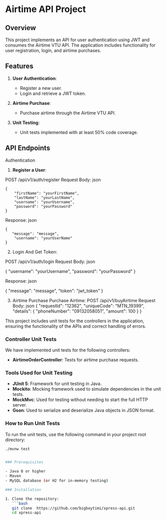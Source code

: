 # Airtime API Project

## Overview

This project implements an API for user authentication using JWT and consumes the Airtime VTU API. The application includes functionality for user registration, login, and airtime purchases.

## Features

1. **User Authentication**: 
   - Register a new user.
   - Login and retrieve a JWT token.

2. **Airtime Purchase**: 
   - Purchase airtime through the Airtime VTU API.

3. **Unit Testing**:
   - Unit tests implemented with at least 50% code coverage.
  
 ##  API Endpoints
Authentication
1. **Register a User**:

POST /api/v1/auth/register
Request Body:
json
```
{
    "firstName": "yourFirstName",
    "lastName": "yourLastName",
    "username": "yourUsername",
    "password": "yourPassword"
}
```
Response:
json
```
{
   "message": "message",
    "username": "yourUserName"
}
```
2. Login And Get Token:

POST /api/v1/auth/login
Request Body:
json

{
    "username": "yourUsername",
    "password": "yourPassword"
}

Response:
json

{
   "message": "message",
    "token": "jwt_token"
}

3. Airtime Purchase
Purchase Airtime:
POST /api/v1/buyAirtime
Request Body:
json
{
    "requestId": "12362",
    "uniqueCode": "MTN_19399",
    "details": {
        "phoneNumber": "09132058051",
        "amount": 100
    }
}

This project includes unit tests for the controllers in the application, ensuring the functionality of the APIs and correct handling of errors.

### Controller Unit Tests

We have implemented unit tests for the following controllers:

- **AirtimeOrderController**: Tests for airtime purchase requests.

### Tools Used for Unit Testing

- **JUnit 5**: Framework for unit testing in Java.
- **Mockito**: Mocking framework used to simulate dependencies in the unit tests.
- **MockMvc**: Used for testing without needing to start the full HTTP server.
- **Gson**: Used to serialize and deserialize Java objects in JSON format.

### How to Run Unit Tests

To run the unit tests, use the following command in your project root directory:

```bash
./mvnw test


### Prerequisites

- Java 8 or higher
- Maven
- MySQL database (or H2 for in-memory testing)

### Installation

1. Clone the repository:
   ```bash
   git clone  https://github.com/bigboytimi/xpress-api.git
   cd xpress-api
